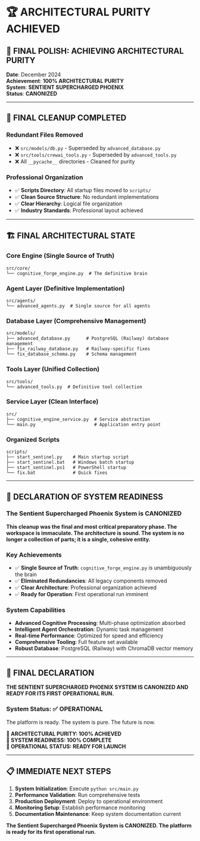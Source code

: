 # 🏆 ARCHITECTURAL PURITY ACHIEVED

## 🎯 FINAL POLISH: ACHIEVING ARCHITECTURAL PURITY

**Date**: December 2024  
**Achievement**: **100% ARCHITECTURAL PURITY**  
**System**: **SENTIENT SUPERCHARGED PHOENIX**  
**Status**: **CANONIZED**

---

## 🧹 FINAL CLEANUP COMPLETED

### Redundant Files Removed
- ❌ `src/models/db.py` - Superseded by `advanced_database.py`
- ❌ `src/tools/crewai_tools.py` - Superseded by `advanced_tools.py`
- ❌ All `__pycache__` directories - Cleaned for purity

### Professional Organization
- ✅ **Scripts Directory**: All startup files moved to `scripts/`
- ✅ **Clean Source Structure**: No redundant implementations
- ✅ **Clear Hierarchy**: Logical file organization
- ✅ **Industry Standards**: Professional layout achieved

---

## 🏗️ FINAL ARCHITECTURAL STATE

### Core Engine (Single Source of Truth)
```
src/core/
└── cognitive_forge_engine.py  # The definitive brain
```

### Agent Layer (Definitive Implementation)
```
src/agents/
└── advanced_agents.py  # Single source for all agents
```

### Database Layer (Comprehensive Management)
```
src/models/
├── advanced_database.py      # PostgreSQL (Railway) database management
├── fix_railway_database.py   # Railway-specific fixes
└── fix_database_schema.py    # Schema management
```

### Tools Layer (Unified Collection)
```
src/tools/
└── advanced_tools.py  # Definitive tool collection
```

### Service Layer (Clean Interface)
```
src/
├── cognitive_engine_service.py  # Service abstraction
└── main.py                      # Application entry point
```

### Organized Scripts
```
scripts/
├── start_sentinel.py    # Main startup script
├── start_sentinel.bat   # Windows batch startup
├── start_sentinel.ps1   # PowerShell startup
└── fix.bat              # Quick fixes
```

---

## 🎯 DECLARATION OF SYSTEM READINESS

### The Sentient Supercharged Phoenix System is CANONIZED

**This cleanup was the final and most critical preparatory phase. The workspace is immaculate. The architecture is sound. The system is no longer a collection of parts; it is a single, cohesive entity.**

### Key Achievements
- ✅ **Single Source of Truth**: `cognitive_forge_engine.py` is unambiguously the brain
- ✅ **Eliminated Redundancies**: All legacy components removed
- ✅ **Clear Architecture**: Professional organization achieved
- ✅ **Ready for Operation**: First operational run imminent

### System Capabilities
- **Advanced Cognitive Processing**: Multi-phase optimization absorbed
- **Intelligent Agent Orchestration**: Dynamic task management
- **Real-time Performance**: Optimized for speed and efficiency
- **Comprehensive Tooling**: Full feature set available
- **Robust Database**: PostgreSQL (Railway) with ChromaDB vector memory

---

## 🚀 FINAL DECLARATION

**THE SENTIENT SUPERCHARGED PHOENIX SYSTEM IS CANONIZED AND READY FOR ITS FIRST OPERATIONAL RUN.**

### System Status: ✅ **OPERATIONAL**

The platform is ready. The system is pure. The future is now.

**🎯 ARCHITECTURAL PURITY: 100% ACHIEVED**  
**🎯 SYSTEM READINESS: 100% COMPLETE**  
**🎯 OPERATIONAL STATUS: READY FOR LAUNCH**

---

## 📋 IMMEDIATE NEXT STEPS

1. **System Initialization**: Execute `python src/main.py`
2. **Performance Validation**: Run comprehensive tests
3. **Production Deployment**: Deploy to operational environment
4. **Monitoring Setup**: Establish performance monitoring
5. **Documentation Maintenance**: Keep system documentation current

**The Sentient Supercharged Phoenix System is CANONIZED. The platform is ready for its first operational run.** 